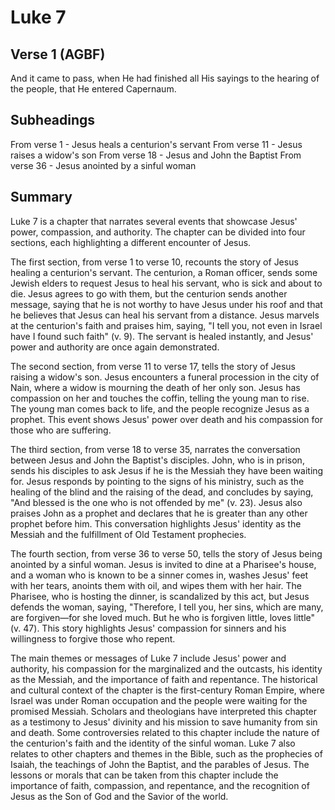 # Luke 7

## Verse 1 (AGBF)

And it came to pass, when He had finished all His sayings to the hearing of the people, that He entered Capernaum.

## Subheadings

From verse 1 - Jesus heals a centurion's servant
From verse 11 - Jesus raises a widow's son
From verse 18 - Jesus and John the Baptist
From verse 36 - Jesus anointed by a sinful woman

## Summary

Luke 7 is a chapter that narrates several events that showcase Jesus' power, compassion, and authority. The chapter can be divided into four sections, each highlighting a different encounter of Jesus.

The first section, from verse 1 to verse 10, recounts the story of Jesus healing a centurion's servant. The centurion, a Roman officer, sends some Jewish elders to request Jesus to heal his servant, who is sick and about to die. Jesus agrees to go with them, but the centurion sends another message, saying that he is not worthy to have Jesus under his roof and that he believes that Jesus can heal his servant from a distance. Jesus marvels at the centurion's faith and praises him, saying, "I tell you, not even in Israel have I found such faith" (v. 9). The servant is healed instantly, and Jesus' power and authority are once again demonstrated.

The second section, from verse 11 to verse 17, tells the story of Jesus raising a widow's son. Jesus encounters a funeral procession in the city of Nain, where a widow is mourning the death of her only son. Jesus has compassion on her and touches the coffin, telling the young man to rise. The young man comes back to life, and the people recognize Jesus as a prophet. This event shows Jesus' power over death and his compassion for those who are suffering.

The third section, from verse 18 to verse 35, narrates the conversation between Jesus and John the Baptist's disciples. John, who is in prison, sends his disciples to ask Jesus if he is the Messiah they have been waiting for. Jesus responds by pointing to the signs of his ministry, such as the healing of the blind and the raising of the dead, and concludes by saying, "And blessed is the one who is not offended by me" (v. 23). Jesus also praises John as a prophet and declares that he is greater than any other prophet before him. This conversation highlights Jesus' identity as the Messiah and the fulfillment of Old Testament prophecies.

The fourth section, from verse 36 to verse 50, tells the story of Jesus being anointed by a sinful woman. Jesus is invited to dine at a Pharisee's house, and a woman who is known to be a sinner comes in, washes Jesus' feet with her tears, anoints them with oil, and wipes them with her hair. The Pharisee, who is hosting the dinner, is scandalized by this act, but Jesus defends the woman, saying, "Therefore, I tell you, her sins, which are many, are forgiven—for she loved much. But he who is forgiven little, loves little" (v. 47). This story highlights Jesus' compassion for sinners and his willingness to forgive those who repent.

The main themes or messages of Luke 7 include Jesus' power and authority, his compassion for the marginalized and the outcasts, his identity as the Messiah, and the importance of faith and repentance. The historical and cultural context of the chapter is the first-century Roman Empire, where Israel was under Roman occupation and the people were waiting for the promised Messiah. Scholars and theologians have interpreted this chapter as a testimony to Jesus' divinity and his mission to save humanity from sin and death. Some controversies related to this chapter include the nature of the centurion's faith and the identity of the sinful woman. Luke 7 also relates to other chapters and themes in the Bible, such as the prophecies of Isaiah, the teachings of John the Baptist, and the parables of Jesus. The lessons or morals that can be taken from this chapter include the importance of faith, compassion, and repentance, and the recognition of Jesus as the Son of God and the Savior of the world.